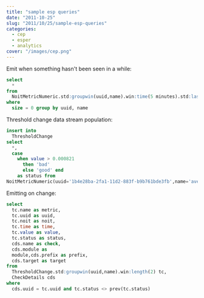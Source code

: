```yaml
---
title: "sample esp queries"
date: "2011-10-25"
slug: "2011/10/25/sample-esp-queries"
categories:
  - cep
  - esper
  - analytics
cover: "/images/cep.png"
---
```


Emit when something hasn't been seen in a while:

```sql
select 
  * 
from 
  NoitMetricNumeric.std:groupwin(uuid,name).win:time(5 minutes).std:lastevent().std:size() 
where 
  size = 0 group by uuid, name
```
<!--more-->
Threshold change data stream population:

```sql
insert into 
  ThresholdChange 
select 
  *, 
  case 
    when value > 0.000821 
      then 'bad' 
      else 'good' end 
    as status from 
NoitMetricNumeric(uuid='1b4e28ba-2fa1-11d2-883f-b9b761bde3fb',name='average')
```

Emitting on change:

```sql
select 
  tc.name as metric,
  tc.uuid as uuid,
  tc.noit as noit,
  tc.time as time,
  tc.value as value,
  tc.status as status,
  cds.name as check,
  cds.module as 
  module,cds.prefix as prefix,
  cds.target as target 
from 
  ThresholdChange.std:groupwin(uuid,name).win:length(2) tc, 
  CheckDetails cds 
where 
  cds.uuid = tc.uuid and tc.status <> prev(tc.status)
```
